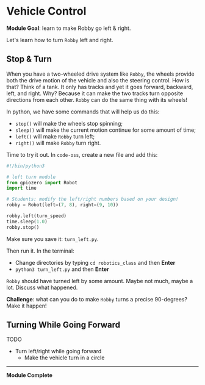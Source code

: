 # Vehicle Control

**Module Goal**: learn to make Robby go left & right.

Let's learn how to turn `Robby` left and right.

## Stop & Turn

When you have a two-wheeled drive system like `Robby`, the wheels provide both the drive motion of the vehicle and also the steering control. How is that? Think of a tank. It only has tracks and yet it goes forward, backward, left, and right. Why? Because it can make the two tracks turn opposite directions from each other. `Robby` can do the same thing with its wheels!

In python, we have some commands that will help us do this:
* `stop()` will make the wheels stop spinning;
* `sleep()` will make the current motion continue for some amount of time;
* `left()` will make `Robby` turn left;
* `right()` will make `Robby` turn right.

Time to try it out. In `code-oss`, create a new file and add this:

```python
#!/bin/python3

# left turn module
from gpiozero import Robot
import time

# Students: modify the left/right numbers based on your design!
robby = Robot(left=(7, 8), right=(9, 10))

robby.left(turn_speed)
time.sleep(1.0)
robby.stop()
```

Make sure you save it: `turn_left.py`.

Then run it. In the terminal:
* Change directories by typing `cd robotics_class` and then **Enter**
* `python3 turn_left.py` and then **Enter**

`Robby` should have turned left by some amount. Maybe not much, maybe a lot. Discuss what happened.

**Challenge**: what can you do to make `Robby` turns a precise 90-degrees? Make it happen!

## Turning While Going Forward

TODO
* Turn left/right while going forward
  * Make the vehicle turn in a circle


---

**Module Complete**
